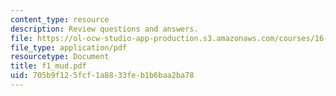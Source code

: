 ```yaml
---
content_type: resource
description: Review questions and answers.
file: https://ol-ocw-studio-app-production.s3.amazonaws.com/courses/16-01-unified-engineering-i-ii-iii-iv-fall-2005-spring-2006/705b9f125fcf1a8833feb1b6baa2ba78_f1_mud.pdf
file_type: application/pdf
resourcetype: Document
title: f1_mud.pdf
uid: 705b9f12-5fcf-1a88-33fe-b1b6baa2ba78
---
```

